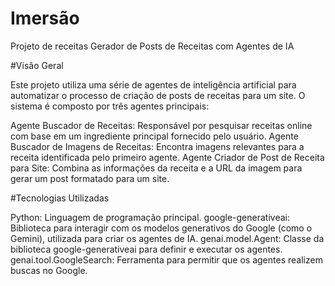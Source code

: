 # Imersão
Projeto de receitas
Gerador de Posts de Receitas com Agentes de IA

#Visão Geral

Este projeto utiliza uma série de agentes de inteligência artificial para automatizar o processo de criação de posts de receitas para um site. O sistema é composto por três agentes principais:

Agente Buscador de Receitas: Responsável por pesquisar receitas online com base em um ingrediente principal fornecido pelo usuário.
Agente Buscador de Imagens de Receitas: Encontra imagens relevantes para a receita identificada pelo primeiro agente.
Agente Criador de Post de Receita para Site: Combina as informações da receita e a URL da imagem para gerar um post formatado para um site.

#Tecnologias Utilizadas

Python: Linguagem de programação principal.
google-generativeai: Biblioteca para interagir com os modelos generativos do Google (como o Gemini), utilizada para criar os agentes de IA.
genai.model.Agent: Classe da biblioteca google-generativeai para definir e executar os agentes.
genai.tool.GoogleSearch: Ferramenta para permitir que os agentes realizem buscas no Google.
